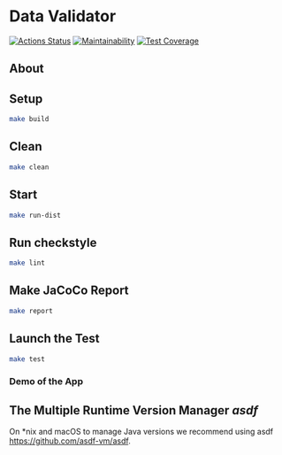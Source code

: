 # Data Validator
[![Actions Status](https://github.com/in0mad/java-project-78/actions/workflows/hexlet-check.yml/badge.svg)](https://github.com/in0mad/java-project-78/actions)
[![Maintainability](https://api.codeclimate.com/v1/badges/a240157dd3c03f56c637/maintainability)](https://codeclimate.com/github/in0mad/java-project-78/maintainability)
[![Test Coverage](https://api.codeclimate.com/v1/badges/a240157dd3c03f56c637/test_coverage)](https://codeclimate.com/github/in0mad/java-project-78/test_coverage)

## About


## Setup

```bash
make build
```

## Clean

```bash
make clean
```

## Start

```bash
make run-dist
```

## Run checkstyle

```bash
make lint
```

## Make JaCoCo Report

```bash
make report
```

## Launch the Test

```bash
make test
```

### Demo of the App
 

## The Multiple Runtime Version Manager *asdf*

On *nix and macOS to manage Java versions we recommend using asdf https://github.com/asdf-vm/asdf.